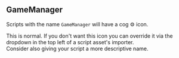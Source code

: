 ## GameManager
Scripts with the name `GameManager` will have a cog ⚙️ icon.  

This is normal. If you don't want this icon you can override it via the dropdown in the top left of a script asset's importer.  
Consider also giving your script a more descriptive name.